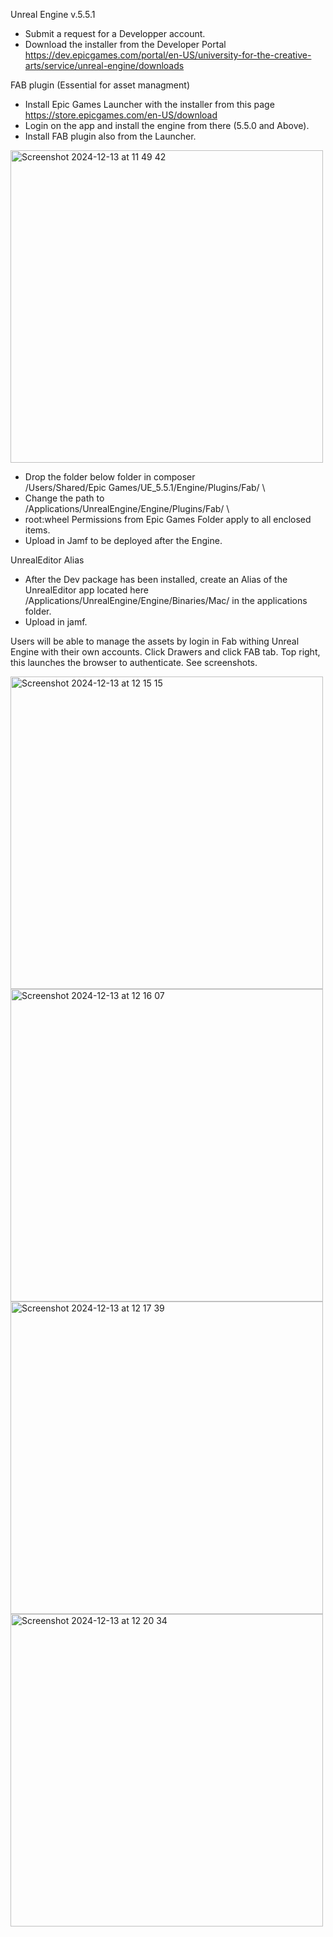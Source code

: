Unreal Engine v.5.5.1
- Submit a request for a Developper account.
- Download the installer from the Developer Portal
https://dev.epicgames.com/portal/en-US/university-for-the-creative-arts/service/unreal-engine/downloads 
 
FAB plugin (Essential for asset managment)
- Install Epic Games Launcher with the installer from this page \
https://store.epicgames.com/en-US/download  
- Login on the app and install the engine from there (5.5.0 and Above). 
- Install FAB plugin also from the Launcher.
 <img width="500" alt="Screenshot 2024-12-13 at 11 49 42" src="https://github.com/user-attachments/assets/37ce02f6-3716-48a7-8a31-10ed55dbdc5f" />

- Drop the folder below folder in composer \
/Users/Shared/Epic Games/UE_5.5.1/Engine/Plugins/Fab/ \
- Change the path to \
/Applications/UnrealEngine/Engine/Plugins/Fab/ \
- root:wheel Permissions from Epic Games Folder apply to all enclosed items. 
- Upload in Jamf to be deployed after the Engine.

UnrealEditor Alias 
- After the Dev package has been installed, create an Alias of the UnrealEditor app located here \
/Applications/UnrealEngine/Engine/Binaries/Mac/ in the applications folder. 
- Upload in jamf. 
 
Users will be able to manage the assets by login in Fab withing Unreal Engine with their own accounts. Click Drawers and click FAB tab. Top right, this launches the browser to authenticate. See screenshots. 
 
<img width="500" alt="Screenshot 2024-12-13 at 12 15 15" src="https://github.com/user-attachments/assets/66fbf720-77b6-4679-baf9-d73cdaa5de66" />
<img width="500" alt="Screenshot 2024-12-13 at 12 16 07" src="https://github.com/user-attachments/assets/f4cb53ff-00b5-4725-9160-5546140b1812" />
<img width="500" alt="Screenshot 2024-12-13 at 12 17 39" src="https://github.com/user-attachments/assets/85ea19e8-2227-47a0-aaf4-6bf1b52b0712" />
<img width="500" alt="Screenshot 2024-12-13 at 12 20 34" src="https://github.com/user-attachments/assets/e4e7a38b-8be7-4590-8d12-443cd3cf43ed" />
